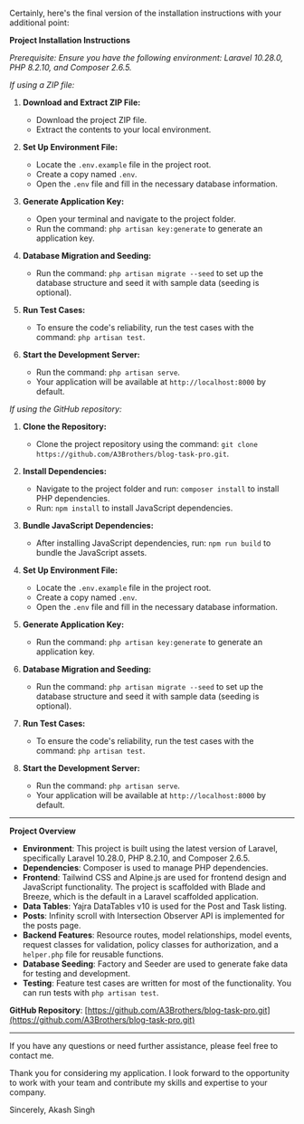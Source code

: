 Certainly, here's the final version of the installation instructions with your additional point:

**Project Installation Instructions**

*Prerequisite: Ensure you have the following environment: Laravel 10.28.0, PHP 8.2.10, and Composer 2.6.5.*

*If using a ZIP file:*

1. **Download and Extract ZIP File:**
   - Download the project ZIP file.
   - Extract the contents to your local environment.

2. **Set Up Environment File:**
   - Locate the `.env.example` file in the project root.
   - Create a copy named `.env`.
   - Open the `.env` file and fill in the necessary database information.

3. **Generate Application Key:**
   - Open your terminal and navigate to the project folder.
   - Run the command: `php artisan key:generate` to generate an application key.

4. **Database Migration and Seeding:**
   - Run the command: `php artisan migrate --seed` to set up the database structure and seed it with sample data (seeding is optional).

5. **Run Test Cases:**
   - To ensure the code's reliability, run the test cases with the command: `php artisan test`.

6. **Start the Development Server:**
   - Run the command: `php artisan serve`.
   - Your application will be available at `http://localhost:8000` by default.

*If using the GitHub repository:*

1. **Clone the Repository:**
   - Clone the project repository using the command: `git clone https://github.com/A3Brothers/blog-task-pro.git`.

2. **Install Dependencies:**
   - Navigate to the project folder and run: `composer install` to install PHP dependencies.
   - Run: `npm install` to install JavaScript dependencies.

3. **Bundle JavaScript Dependencies:**
   - After installing JavaScript dependencies, run: `npm run build` to bundle the JavaScript assets.

4. **Set Up Environment File:**
   - Locate the `.env.example` file in the project root.
   - Create a copy named `.env`.
   - Open the `.env` file and fill in the necessary database information.

5. **Generate Application Key:**
   - Run the command: `php artisan key:generate` to generate an application key.

6. **Database Migration and Seeding:**
   - Run the command: `php artisan migrate --seed` to set up the database structure and seed it with sample data (seeding is optional).

7. **Run Test Cases:**
   - To ensure the code's reliability, run the test cases with the command: `php artisan test`.

8. **Start the Development Server:**
   - Run the command: `php artisan serve`.
   - Your application will be available at `http://localhost:8000` by default.

---

**Project Overview**

- **Environment**: This project is built using the latest version of Laravel, specifically Laravel 10.28.0, PHP 8.2.10, and Composer 2.6.5.
- **Dependencies**: Composer is used to manage PHP dependencies.
- **Frontend**: Tailwind CSS and Alpine.js are used for frontend design and JavaScript functionality. The project is scaffolded with Blade and Breeze, which is the default in a Laravel scaffolded application.
- **Data Tables**: Yajra DataTables v10 is used for the Post and Task listing.
- **Posts**: Infinity scroll with Intersection Observer API is implemented for the posts page.
- **Backend Features**: Resource routes, model relationships, model events, request classes for validation, policy classes for authorization, and a `helper.php` file for reusable functions.
- **Database Seeding**: Factory and Seeder are used to generate fake data for testing and development.
- **Testing**: Feature test cases are written for most of the functionality. You can run tests with `php artisan test`.

**GitHub Repository**: [https://github.com/A3Brothers/blog-task-pro.git](https://github.com/A3Brothers/blog-task-pro.git)

---

If you have any questions or need further assistance, please feel free to contact me.

Thank you for considering my application. I look forward to the opportunity to work with your team and contribute my skills and expertise to your company.

Sincerely,
Akash Singh
